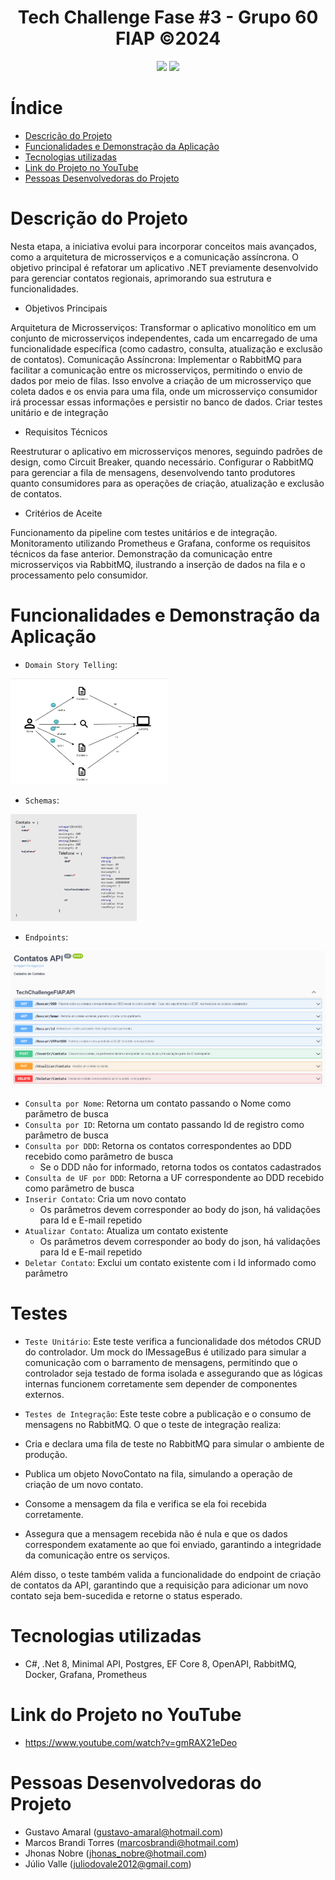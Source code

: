 <!--# Título e Imagem de capa-->
<h1 align="center">Tech Challenge Fase #3 - Grupo 60 FIAP ©2024</h1> 
<!--  
![GitHub Org's stars](https://img.shields.io/github/stars/marcosbrandi/fiap?style=social)
![Badge em Desenvolvimento](http://img.shields.io/static/v1?label=STATUS&message=EM%20DESENVOLVIMENTO&color=GREEN&style=for-the-badge)
-->
<p align="center">
<img loading="lazy" src="https://img.shields.io/github/stars/marcosbrandi/fiap?style=social"/>
<img loading="lazy" src="http://img.shields.io/static/v1?label=STATUS&message=EM%20DESENVOLVIMENTO&color=GREEN&style=for-the-badge"/>
</p>
<!--
:construction: Projeto em construção :construction:
-->

# Índice 

<!--* [Título e Imagem de capa](#Título-e-Imagem-de-capa)-->
<!--* [Acesso ao Projeto](#acesso-ao-projeto)-->
<!--* [Badges](#badges)-->
<!--* [Status do Projeto](#status-do-Projeto)-->
<!--* [Licença](#licença)-->
<!--* [Conclusão](#conclusão)-->
<!--* [Pessoas Contribuidoras](#pessoas-contribuidoras)-->

* [Descrição do Projeto](#descrição-do-projeto)
* [Funcionalidades e Demonstração da Aplicação](#funcionalidades-e-demonstração-da-aplicação)
* [Tecnologias utilizadas](#tecnologias-utilizadas)
* [Link do Projeto no YouTube](#link-do-projeto-no-youtube)
* [Pessoas Desenvolvedoras do Projeto](#pessoas-desenvolvedoras-do-projeto)

<!--
# Badges
![Badge em Desenvolvimento](http://img.shields.io/static/v1?label=STATUS&message=EM%20DESENVOLVIMENTO&color=GREEN&style=for-the-badge)
-->

# Descrição do Projeto

Nesta etapa, a iniciativa evolui para incorporar conceitos mais avançados, como a arquitetura de microsserviços e a comunicação assíncrona. O objetivo principal é refatorar um aplicativo .NET previamente desenvolvido para gerenciar contatos regionais, aprimorando sua estrutura e funcionalidades.

* Objetivos Principais

Arquitetura de Microsserviços: Transformar o aplicativo monolítico em um conjunto de microsserviços independentes, cada um encarregado de uma funcionalidade específica (como cadastro, consulta, atualização e exclusão de contatos).
Comunicação Assíncrona: Implementar o RabbitMQ para facilitar a comunicação entre os microsserviços, permitindo o envio de dados por meio de filas. Isso envolve a criação de um microsserviço que coleta dados e os envia para uma fila, onde um microsserviço consumidor irá processar essas informações e persistir no banco de dados.
Criar testes unitário e de integração

* Requisitos Técnicos

Reestruturar o aplicativo em microsserviços menores, seguindo padrões de design, como Circuit Breaker, quando necessário.
Configurar o RabbitMQ para gerenciar a fila de mensagens, desenvolvendo tanto produtores quanto consumidores para as operações de criação, atualização e exclusão de contatos.

* Critérios de Aceite

Funcionamento da pipeline com testes unitários e de integração.
Monitoramento utilizando Prometheus e Grafana, conforme os requisitos técnicos da fase anterior.
Demonstração da comunicação entre microsserviços via RabbitMQ, ilustrando a inserção de dados na fila e o processamento pelo consumidor.

# Funcionalidades e Demonstração da Aplicação

<!--
:hammer: 
![Domain Story Telling](https://github.com/marcosbrandi/FIAP/assets/7784571/b05b863c-ca48-4bfd-830c-8ac9ff26bdf9)
![Domain Story Telling](https://github.com/marcosbrandi/FIAP/blob/master/Docs/Domain%20Storytelling/Domain%20Story%20Telling.jpg)
![Domain Story Telling]
-->
- `Domain Story Telling`: 
<img loading="lazy" width="50%" height="50%" src="https://github.com/marcosbrandi/FIAP/blob/master/Docs/Domain%20Storytelling/Domain%20Story%20Telling.jpg"/>

- `Schemas`: 
<img loading="lazy" width="40%" height="40%" src="https://github.com/marcosbrandi/FIAP/blob/master/Docs/Domain%20Storytelling/Schemas.PNG"/>

- `Endpoints`: 
<img loading="lazy" width="100%" height="100%" src="https://github.com/marcosbrandi/FIAP/blob/master/Docs/Domain%20Storytelling/Endpoints.PNG"/>


- `Consulta por Nome`: Retorna um contato passando o Nome como parâmetro de busca
- `Consulta por ID`: Retorna um contato passando Id de registro como parâmetro de busca
- `Consulta por DDD`: Retorna os contatos correspondentes ao DDD recebido como parâmetro de busca
    - Se o DDD nâo for informado, retorna todos os contatos cadastrados
- `Consulta de UF por DDD`: Retorna a UF correspondente ao DDD recebido como parâmetro de busca
- `Inserir Contato`: Cria um novo contato
    - Os parâmetros devem corresponder ao body do json, há validações para Id e E-mail repetido
- `Atualizar Contato`: Atualiza um contato existente
    - Os parâmetros devem corresponder ao body do json, há validações para Id e E-mail repetido
- `Deletar Contato`: Exclui um contato existente com i Id informado como parâmetro

# Testes

- `Teste Unitário`:
Este teste verifica a funcionalidade dos métodos CRUD do controlador. Um mock do IMessageBus é utilizado para simular a comunicação com o barramento de mensagens, permitindo que o controlador seja testado de forma isolada e assegurando que as lógicas internas funcionem corretamente sem depender de componentes externos.

- `Testes de Integração`:
Este teste cobre a publicação e o consumo de mensagens no RabbitMQ. O que o teste de integração realiza:

- Cria e declara uma fila de teste no RabbitMQ para simular o ambiente de produção.
- Publica um objeto NovoContato na fila, simulando a operação de criação de um novo contato.
- Consome a mensagem da fila e verifica se ela foi recebida corretamente.
- Assegura que a mensagem recebida não é nula e que os dados correspondem exatamente ao que foi enviado, garantindo a integridade da comunicação entre os serviços.

Além disso, o teste também valida a funcionalidade do endpoint de criação de contatos da API, garantindo que a requisição para adicionar um novo contato seja bem-sucedida e retorne o status esperado.


# Tecnologias utilizadas
- C#, .Net 8, Minimal API, Postgres, EF Core 8, OpenAPI, RabbitMQ, Docker, Grafana, Prometheus

# Link do Projeto no YouTube
- https://www.youtube.com/watch?v=gmRAX21eDeo
<!--# Pessoas Contribuidoras-->

# Pessoas Desenvolvedoras do Projeto

- Gustavo Amaral (gustavo-amaral@hotmail.com)
- Marcos Brandi Torres (marcosbrandi@hotmail.com)
- Jhonas Nobre (jhonas_nobre@hotmail.com)
- Júlio Valle (juliodovale2012@gmail.com)

<!--# Licença-->

<!--# Conclusão-->

<!--* [Índice](#índice)-->

